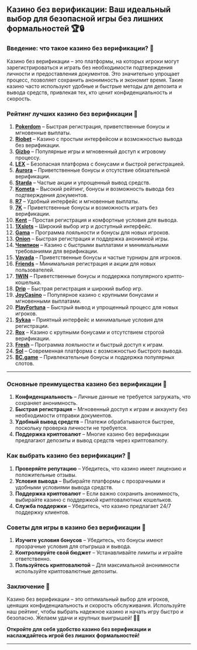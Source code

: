 ## Казино без верификации: Ваш идеальный выбор для безопасной игры без лишних формальностей 🏆🔒

### Введение: что такое казино без верификации? 🎯

Казино без верификации – это платформы, на которых игроки могут зарегистрироваться и играть без необходимости подтверждения личности и предоставления документов. Это значительно упрощает процесс, позволяет сохранить анонимность и экономит время. Такие казино часто используют удобные и быстрые методы для депозита и вывода средств, привлекая тех, кто ценит конфиденциальность и скорость.

### Рейтинг лучших казино без верификации 🏅

1. **[Pokerdom](https://brandplay.link/4k77v2yx)** – Быстрая регистрация, приветственные бонусы и мгновенные выплаты.
2. **[Riobet](https://brandplay.link/7xBLTPyj)** – Казино с простым интерфейсом и возможностью вывода без верификации.
3. **[Gizbo](https://brandplay.link/bprXw4YV)** – Популярные игры и мгновенный доступ к игровому процессу.
4. **[LEX](https://brandplay.link/zW4hdDFV)** – Безопасная платформа с бонусами и быстрой регистрацией.
5. **[Aurora](https://10trafic-stat2.com/click/668546556bcc6313411604bd/6766/13032/subaccount)** – Приветственные бонусы и отсутствие обязательной верификации.
6. **[Starda](https://brandplay.link/fB7xwRFL)** – Частые акции и упрощенный вывод средств.
7. **[Kometa](https://brandplay.link/8ZymQJV8)** – Высокий рейтинг, бонусы и возможность вывода без подтверждения документов.
8. **[R7](https://brandplay.link/bMd3Yjsw)** – Удобный интерфейс и мгновенные выплаты.
9. **[7K](https://brandplay.link/BvQyFShp)** – Приветственные бонусы и возможность играть без верификации.
10. **[Kent](https://brandplay.link/Fv2WP3js)** – Простая регистрация и комфортные условия для вывода.
11. **[1Xslots](https://brandplay.link/hSB1khtr)** – Широкий выбор игр и доступный интерфейс.
12. **[Gama](https://brandplay.link/j6NMKsDz)** – Программа лояльности и бонусы для новых игроков.
13. **[Onion](https://brandplay.link/zBGRVpQ9)** – Быстрая регистрация и поддержка анонимной игры.
14. **[Чемпион](https://temon-gter.cfd/go/lRq?p80412p304504pcc44t17455)** – Казино с быстрыми выплатами и минимальными требованиями для верификации.
15. **[Vavada](https://vavadapartner.pro/?promo=ea5c9275-6854-4505-94fc-95ab18221945-linkb2)** – Приветственные бонусы и частые турниры для игроков.
16. **[Friends](https://gofriends.vc/linkb2)** – Минимальная регистрация и акции для новых пользователей.
17. **[1WIN](https://brandplay.link/smXVpBbG)** – Приветственные бонусы и поддержка популярного крипто-кошелька.
18. **[Drip](https://drp-ircp01.com/c07e6a3db)** – Быстрая регистрация и широкий выбор игр.
19. **[JoyCasino](https://rpc30.call2me.pro/?/ru/registration?apkpop=0&partner=p24970p3291217pc98f)** – Популярное казино с крупными бонусами и мгновенными выплатами.
20. **[PlayFortuna](https://fortunapromo.net/alt/playfortuna/registration?0dc4a9362a71feb7e3f165fb8e766f70)** – Быстрый вывод и упрощенный процесс для новых игроков.
21. **[Sykaa](https://s-two-way.com/?source=linkb2&pid=30697)** – Приятный интерфейс и минимальные условия для регистрации.
22. **[Rox](https://rox-pvwfpjgcxe.com/cb1ee18a5)** – Казино с крупными бонусами и отсутствием строгой верификации.
23. **[Fresh](https://fresh-eumwkxwao.com/c3f7b485d)** – Программа лояльности и быстрый доступ к играм.
24. **[Sol](https://sol-mmtdzfbaco.com/cb2415bca)** – Современная платформа с возможностью быстрого вывода.
25. **[BC.game](https://partnerbcgame.com/dcc53d441)** – Привлекательные бонусы и поддержка популярных слотов.

---

### Основные преимущества казино без верификации 🎲

1. **Конфиденциальность** – Личные данные не требуется загружать, что сохраняет анонимность.
2. **Быстрая регистрация** – Мгновенный доступ к играм и аккаунту без необходимости отправки документов.
3. **Удобный вывод средств** – Платежи обрабатываются быстрее, поскольку проверка личности не требуется.
4. **Поддержка криптовалют** – Многие казино без верификации предлагают депозиты и вывод средств через криптовалюту.

### Как выбрать казино без верификации? 📲

1. **Проверяйте репутацию** – Убедитесь, что казино имеет лицензию и положительные отзывы.
2. **Условия вывода** – Выбирайте платформы с прозрачными и удобными условиями вывода средств.
3. **Поддержка криптовалют** – Если важно сохранить анонимность, выбирайте казино с поддержкой криптовалютных кошельков.
4. **Служба поддержки** – Убедитесь, что казино предлагает 24/7 поддержку клиентов.

### Советы для игры в казино без верификации 🎯

1. **Изучите условия бонусов** – Убедитесь, что бонусы имеют прозрачные условия для отыгрыша и вывода.
2. **Контролируйте свой бюджет** – Устанавливайте лимиты и играйте ответственно.
3. **Пользуйтесь криптовалютой** – Для максимальной анонимности используйте криптовалютные депозиты.

### Заключение 📝

Казино без верификации – это оптимальный выбор для игроков, ценящих конфиденциальность и скорость обслуживания. Используйте наш рейтинг, чтобы выбрать надежное казино и начать игру быстро и безопасно. Желаем удачи и крупных выигрышей! 🎰💵

**Откройте для себя удобство казино без верификации и наслаждайтесь игрой без лишних формальностей!**

---
